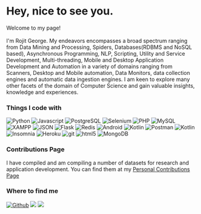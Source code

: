 <h1>Hey, nice to see you.</h1>

<p>Welcome to my page! </br></br> I'm Rojit George. My endeavors encompasses a broad spectrum ranging from Data Mining and Processing, Spiders, Databases(RDBMS and NoSQL based), Asynchronous Programming, NLP, Scripting, Utility and Service Development, Multi-threading, Mobile and Desktop Application Development and Automation in a variety of domains ranging from Scanners, Desktop and Mobile automation, Data Monitors, data collection engines and automatic data ingestion engines. I am keen to explore many other facets of the domain of Computer Science and gain valuable insights, knowledge and experiences.</p>

<h3>Things I code with</h3>
<p>
  <img alt="Python" src="https://img.shields.io/badge/-Python-2874A6?style=flat-square&logo=python&logoColor=white">
  <img alt="Javascript" src="https://img.shields.io/badge/-Java-B03A2E?style=flat-square&logo=java&logoColor=white">
  <img alt="PostgreSQL" src="https://img.shields.io/badge/-PostgreSQL-2E86C1?style=flat-square&logo=postgresql&logoColor=white">
  <img src="https://img.shields.io/badge/Selenium-00B0D8?&style=flat-square&logo=probot&logoColor=white" alt="Selenium">
  <img alt="PHP" src="https://img.shields.io/badge/-PHP-5DADE2?style=flat-square&logo=php&logoColor=white">
  <img alt="MySQL" src="https://img.shields.io/badge/-MySQL-2E86C1?style=flat-square&logo=mysql&logoColor=white">
  <img src="https://img.shields.io/badge/XAMPP-DC7633?&style=flat-square&logo=xampp&logoColor=white" alt="XAMPP">
  <img src="https://img.shields.io/badge/JSON-000000?&style=flat-square&logo=json&logoColor=white" alt="JSON">
  <img src="https://img.shields.io/badge/Flask-1F618D?&style=flat-square&logo=flask&logoColor=white" alt="Flask">
  <img alt="Redis" src="https://img.shields.io/badge/-Redis-E74C3C?style=flat-square&logo=redis&logoColor=white">
  <img alt="Android" src="https://img.shields.io/badge/-Android-2ECC71?style=flat-square&logo=android&logoColor=white">
  <img src="https://img.shields.io/badge/-Kotlin-D35400?style=flat-square&logo=kotlin&logoColor=white" alt="Kotlin">
  <img src="https://img.shields.io/badge/-Postman-D35400?style=flat-square&logo=postman&logoColor=white" alt="Postman">
  <img src="https://img.shields.io/badge/-Scala-C0392B?style=flat-square&logo=scala&logoColor=white" alt="Kotlin">
  <img alt="Insomnia" src="https://img.shields.io/badge/-Insomnia-5849BE?style=flat-square&logo=insomnia&logoColor=white" />
  <img alt="Heroku" src="https://img.shields.io/badge/-Heroku-430098?style=flat-square&logo=heroku&logoColor=white" />
  <img alt="git" src="https://img.shields.io/badge/-Git-F05032?style=flat-square&logo=git&logoColor=white" />
  <img alt="html5" src="https://img.shields.io/badge/-HTML5-E34F26?style=flat-square&logo=html5&logoColor=white" />
  <img alt="MongoDB" src="https://img.shields.io/badge/-MongoDB-13aa52?style=flat-square&logo=mongodb&logoColor=white" />
</p>

<h3>Contributions Page</h3>

<p>I have compiled and am compiling a number of datasets for research and application development. You can find them at my <a target="_blank" href="https://www.github.com/rrgeorge-pdcontributions">Personal Contributions Page</a></p>

<h3>Where to find me</h3>
<p>
  <a target="_blank" href="https://github.com/krrgeorges" target="_blank"><img alt="Github" src="https://img.shields.io/badge/GitHub-2C3E50?&style=for-the-badge&logo=Github&logoColor=white" /></a>
  <a target="_blank" href="https://www.linkedin.com/in/rojit-george"><img src="https://img.shields.io/badge/Linkedin-1A5276?&style=for-the-badge&logo=linkedin&logoColor=white"></a>
  <a href="#"><img src="https://img.shields.io/badge/email-rojitrgeorge@gmail.com-48C9B0?&style=for-the-badge"></a>
</p>
